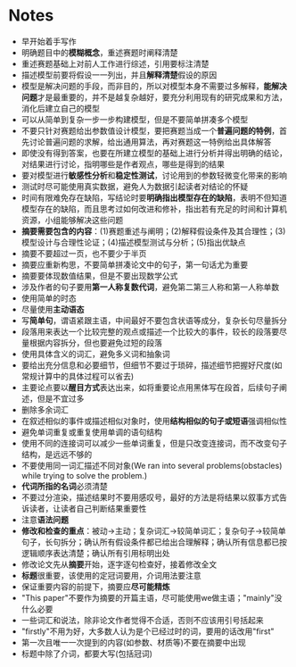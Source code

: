 # Notes

+ 早开始着手写作
+ 明确题目中的**模糊概念**，重述赛题时阐释清楚
+ 重述赛题基础上对前人工作进行综述，引用要标注清楚
+ 描述模型前要将假设一一列出，并且**解释清楚**假设的原因
+ 模型是解决问题的手段，而非目的，所以对模型本身不需要过多解释，**能解决问题**才是最重要的，并不是越复杂越好，要充分利用现有的研究成果和方法，消化后建立自己的模型
+ 可以从简单到复杂一步一步构建模型，但是不要简单拼凑多个模型
+ 不要只针对赛题给出参数值设计模型，要把赛题当成一个**普遍问题的特例**，首先讨论普遍问题的求解，给出通用算法，再对赛题这一特例给出具体解答
+ 即使没有得到答案，也要在所建立模型的基础上进行分析并得出明确的结论，对结果进行讨论，指明哪些是作者观点，哪些是得到的结果
+ 要对模型进行**敏感性分析**和**稳定性测试**，讨论用到的参数轻微变化带来的影响
+ 测试时尽可能使用真实数据，避免人为数据引起读者对结论的怀疑
+ 时间有限难免存在缺陷，写结论时要**明确指出模型存在的缺陷**，表明不但知道模型存在的缺陷，而且思考过如何改进和修补，指出若有充足的时间和计算机资源，小组能够解决这些问题
+ **摘要需要包含的内容**：(1)赛题重述与阐明；(2)解释假设条件及其合理性；(3)模型设计与合理性论证；(4)描述模型测试与分析；(5)指出优缺点
+ 摘要不要超过一页，也不要少于半页
+ 摘要应重新构思，不要简单拼凑论文中的句子，第一句话尤为重要
+ 摘要要体现数值结果，但是不要出现数学公式
+ 涉及作者的句子要用**第一人称复数代词**，避免第二第三人称和第一人称单数
+ 使用简单的时态
+ 尽量使用**主动语态**
+ 写**简单句**，谓语紧跟主语，中间最好不要包含状语等成分，复杂长句尽量拆分
+ 段落用来表达一个比较完整的观点或描述一个比较大的事件，较长的段落要尽量根据内容拆分，但也要避免过短的段落
+ 使用具体含义的词汇，避免多义词和抽象词
+ 要给出充分信息和必要细节，但细节不要过于琐碎，描述细节把握好尺度(如常规计算中的具体过程可以省去)
+ 主要论点要以**醒目方式**表达出来，如将重要论点用黑体写在段首，后续句子阐述，但是不宜过多
+ 删除多余词汇
+ 在叙述相似的事件或描述相似对象时，使用**结构相似的句子或短语**强调相似性 
+ 避免单词重复或重复使用单调的语句结构
+ 使用不同的连接词可以减少一些单词重复，但是只改变连接词，而不改变句子结构，是远远不够的
+ 不要使用同一词汇描述不同对象(We ran into several problems(obstacles) while trying to solve the problem.)
+ **代词所指的名词**必须清楚
+ 不要过分渲染，描述结果时不要用感叹号，最好的方法是将结果以叙事方式告诉读者，让读者自己判断结果重要性
+ 注意**语法问题**
+ **修改和检查的重点**：被动->主动；复杂词汇->较简单词汇；复杂句子->较简单句子，长句拆分；确认所有假设条件都已给出合理解释；确认所有信息都已按逻辑顺序表达清楚；确认所有引用标明出处
+ 修改论文先从**摘要**开始，逐字逐句检查好，接着修改全文
+ **标题**很重要，该使用的定冠词要用，介词用法要注意
+ 保证重要内容的前提下，摘要应**尽可能精炼**
+ "This paper"不要作为摘要的开篇主语，尽可能使用we做主语；"mainly"没什么必要
+ 一些词汇和说法，除非论文作者觉得不合适，否则不应该用引号括起来
+ "firstly"不用为好，大多数人认为是个已经过时的词，要用的话改用"first"
+ 第一次且唯一一次提到的内容(如参数、材质等)不要在摘要中出现
+ 标题中除了介词，都要大写(包括冠词)
